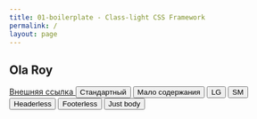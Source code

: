 ```yaml
---
title: 01-boilerplate - Class-light CSS Framework
permalink: /
layout: page
---
```


<article tabindex="0">
  <h1>Ola Roy</h1>
</article>

<div class="buttons">
  <a href="/src/views/wip/2-html-ipsum.html" data-action="open modal" data-window="modal-external">
    Внешняя ссылка
  </a>

  <button type="button" data-action="open modal" data-window="modal-default">
    Стандартный
  </button>

  <button type="button" data-action="open modal" data-window="modal-brief">
    Мало содержания
  </button>

  <button type="button" data-action="open modal" data-window="modal-lg">
    LG
  </button>

  <button type="button" data-action="open modal" data-window="modal-sm">
    SM
  </button>

  <button type="button" data-action="open modal" data-window="modal-headerless">
    Headerless
  </button>

  <button type="button" data-action="open modal" data-window="modal-footerless">
    Footerless
  </button>

  <button type="button" data-action="open modal" data-window="modal-just-body">
    Just body
  </button>
</div>

<dialog class="modal" id="modal-default">
  <header>
    <h2 class="modal__title">Съешь же ещё этих мягких французских булок да выпей чаю</h2>
  </header>
  <div class="modal__body">
    <p>Lorem ipsum dolor sit amet consectetur adipisicing elit. Pariatur, sapiente libero itaque officiis minus illo sit magnam, deserunt, ea quos hic consectetur? Placeat porro unde quasi ducimus accusantium incidunt! Totam!</p>
    <p>Lorem ipsum dolor sit amet consectetur adipisicing elit. Expedita, placeat atque perferendis distinctio quisquam aperiam! Porro perferendis facere voluptatum vel mollitia facilis illo. Recusandae minus, at error illum doloribus neque!</p>
    <p>Non nam cupiditate nobis placeat, maxime, architecto omnis odio labore ab aut officiis iure, dolore est cumque quasi magni maiores! Amet magnam voluptatibus voluptatem tempore quisquam consectetur illo consequuntur corporis.</p>
    <p>Qui, dolor, perspiciatis voluptas quisquam iste expedita suscipit accusantium cupiditate ducimus recusandae a eveniet quas minus beatae! Doloribus hic, in enim dolor facere voluptatibus ut odit rem, dicta eligendi quaerat!</p>
    <p>Odio quos ad, sunt cupiditate blanditiis perferendis aut enim at reiciendis consectetur, molestias quo tenetur dignissimos odit officia accusantium nostrum, quis distinctio eveniet? Aliquam voluptatem maiores suscipit quae nam quidem!</p>
    <p>Similique iure quia, eligendi nostrum unde beatae, quod et, officiis fugit ipsa amet error qui magni ipsum nihil ducimus sunt quam deserunt. A est, pariatur ex corporis eaque quia laborum?</p>
    <p>Quidem rem beatae officia aliquid, id delectus provident consequatur ut deleniti ad perferendis necessitatibus minus expedita, quos enim harum laborum, impedit in iste doloribus. Consequatur, aut. Accusantium similique quis ab.</p>
    <p>Suscipit quas quo quisquam fuga, aut consectetur incidunt nihil quam, repellat pariatur debitis praesentium deleniti illum? Deserunt nam error ab amet nisi non eius necessitatibus illum sapiente. Hic, assumenda officia! Развязка</p>
    <p>Конец.</p>
  </div>
  <footer>
    <button type="button" data-action="close">
      <span>Отмена</span>
    </button>
    <button type="submit">
      <svg class="icon tablet:d-none" aria-hidden="true" focusable="false">
        <use href="/assets/img/base/graphics/sprite.svg#icon-checkmark"></use>
      </svg>
      <span class="d-none tablet:d-inline">Submit</span>
    </button>
  </footer>
</dialog>

<dialog class="modal" id="modal-brief">
  <header>
    <h2 class="modal__title">Съешь же ещё этих мягких французских булок да выпей чаю</h2>
  </header>
  <div class="modal__body">
    <p>Lorem ipsum dolor sit amet consectetur adipisicing elit. Pariatur, sapiente libero itaque officiis minus illo sit magnam, deserunt, ea quos hic consectetur? Placeat porro unde quasi ducimus accusantium incidunt! Totam!</p>
  </div>
  <footer>
    <button type="button" data-action="close">
      <span>Отмена</span>
    </button>
    <button type="submit">
      <svg class="icon tablet:d-none" aria-hidden="true" focusable="false">
        <use href="/assets/img/base/graphics/sprite.svg#icon-checkmark"></use>
      </svg>
      <span class="d-none tablet:d-inline">Submit</span>
    </button>
  </footer>
</dialog>

<dialog class="modal is-lg" id="modal-lg">
  <header>
    <h2 class="modal__title">Съешь же ещё этих мягких французских булок да выпей чаю</h2>
  </header>
  <div class="modal__body">
    <p>Lorem ipsum dolor sit amet consectetur adipisicing elit. Pariatur, sapiente libero itaque officiis minus illo sit magnam, deserunt, ea quos hic consectetur? Placeat porro unde quasi ducimus accusantium incidunt! Totam!</p>
    <p>Lorem ipsum dolor sit amet consectetur adipisicing elit. Expedita, placeat atque perferendis distinctio quisquam aperiam! Porro perferendis facere voluptatum vel mollitia facilis illo. Recusandae minus, at error illum doloribus neque!</p>
    <p>Non nam cupiditate nobis placeat, maxime, architecto omnis odio labore ab aut officiis iure, dolore est cumque quasi magni maiores! Amet magnam voluptatibus voluptatem tempore quisquam consectetur illo consequuntur corporis.</p>
    <p>Qui, dolor, perspiciatis voluptas quisquam iste expedita suscipit accusantium cupiditate ducimus recusandae a eveniet quas minus beatae! Doloribus hic, in enim dolor facere voluptatibus ut odit rem, dicta eligendi quaerat!</p>
    <p>Odio quos ad, sunt cupiditate blanditiis perferendis aut enim at reiciendis consectetur, molestias quo tenetur dignissimos odit officia accusantium nostrum, quis distinctio eveniet? Aliquam voluptatem maiores suscipit quae nam quidem!</p>
    <p>Similique iure quia, eligendi nostrum unde beatae, quod et, officiis fugit ipsa amet error qui magni ipsum nihil ducimus sunt quam deserunt. A est, pariatur ex corporis eaque quia laborum?</p>
    <p>Quidem rem beatae officia aliquid, id delectus provident consequatur ut deleniti ad perferendis necessitatibus minus expedita, quos enim harum laborum, impedit in iste doloribus. Consequatur, aut. Accusantium similique quis ab.</p>
    <p>Suscipit quas quo quisquam fuga, aut consectetur incidunt nihil quam, repellat pariatur debitis praesentium deleniti illum? Deserunt nam error ab amet nisi non eius necessitatibus illum sapiente. Hic, assumenda officia! Развязка</p>
    <p>Конец.</p>
  </div>
  <footer>
    <button type="button" data-action="close">
      <span>Отмена</span>
    </button>
    <button type="submit">
      <svg class="icon tablet:d-none" aria-hidden="true" focusable="false">
        <use href="/assets/img/base/graphics/sprite.svg#icon-checkmark"></use>
      </svg>
      <span class="d-none tablet:d-inline">Submit</span>
    </button>
  </footer>
</dialog>

<dialog class="modal is-sm" id="modal-sm">
  <header>
    <h2 class="modal__title">Съешь же ещё этих мягких французских булок да выпей чаю</h2>
  </header>
  <div class="modal__body">
    <p>Lorem ipsum dolor sit amet consectetur adipisicing elit. Pariatur, sapiente libero itaque officiis minus illo sit magnam, deserunt, ea quos hic consectetur? Placeat porro unde quasi ducimus accusantium incidunt! Totam!</p>
    <p>Lorem ipsum dolor sit amet consectetur adipisicing elit. Expedita, placeat atque perferendis distinctio quisquam aperiam! Porro perferendis facere voluptatum vel mollitia facilis illo. Recusandae minus, at error illum doloribus neque!</p>
    <p>Non nam cupiditate nobis placeat, maxime, architecto omnis odio labore ab aut officiis iure, dolore est cumque quasi magni maiores! Amet magnam voluptatibus voluptatem tempore quisquam consectetur illo consequuntur corporis.</p>
    <p>Qui, dolor, perspiciatis voluptas quisquam iste expedita suscipit accusantium cupiditate ducimus recusandae a eveniet quas minus beatae! Doloribus hic, in enim dolor facere voluptatibus ut odit rem, dicta eligendi quaerat!</p>
    <p>Odio quos ad, sunt cupiditate blanditiis perferendis aut enim at reiciendis consectetur, molestias quo tenetur dignissimos odit officia accusantium nostrum, quis distinctio eveniet? Aliquam voluptatem maiores suscipit quae nam quidem!</p>
    <p>Similique iure quia, eligendi nostrum unde beatae, quod et, officiis fugit ipsa amet error qui magni ipsum nihil ducimus sunt quam deserunt. A est, pariatur ex corporis eaque quia laborum?</p>
    <p>Quidem rem beatae officia aliquid, id delectus provident consequatur ut deleniti ad perferendis necessitatibus minus expedita, quos enim harum laborum, impedit in iste doloribus. Consequatur, aut. Accusantium similique quis ab.</p>
    <p>Suscipit quas quo quisquam fuga, aut consectetur incidunt nihil quam, repellat pariatur debitis praesentium deleniti illum? Deserunt nam error ab amet nisi non eius necessitatibus illum sapiente. Hic, assumenda officia! Развязка</p>
    <p>Конец.</p>
  </div>
  <footer>
    <button type="button" data-action="close">
      <span>Отмена</span>
    </button>
    <button type="submit" autofocus>
      <svg class="icon tablet:d-none" aria-hidden="true" focusable="false">
        <use href="/assets/img/base/graphics/sprite.svg#icon-checkmark"></use>
      </svg>
      <span class="d-none tablet:d-inline">Submit</span>
    </button>
  </footer>
</dialog>

<dialog class="modal is-lg" id="modal-external">
  <button class="modal__close" type="button" data-action="close" aria-label="Close">
    <svg class="icon" aria-hidden="true" focusable="false">
      <use href="/assets/img/base/graphics/sprite.svg#icon-x-mark"></use>
    </svg>
  </button>
  <div class="modal__content">
  </div>
</dialog>

<dialog class="modal" id="modal-headerless">
  <div class="modal__body">
    <p>Lorem ipsum dolor sit amet consectetur adipisicing elit. Pariatur, sapiente libero itaque officiis minus illo sit magnam, deserunt, ea quos hic consectetur? Placeat porro unde quasi ducimus accusantium incidunt! Totam!</p>
    <p>Lorem ipsum dolor sit amet consectetur adipisicing elit. Expedita, placeat atque perferendis distinctio quisquam aperiam! Porro perferendis facere voluptatum vel mollitia facilis illo. Recusandae minus, at error illum doloribus neque!</p>
    <p>Non nam cupiditate nobis placeat, maxime, architecto omnis odio labore ab aut officiis iure, dolore est cumque quasi magni maiores! Amet magnam voluptatibus voluptatem tempore quisquam consectetur illo consequuntur corporis.</p>
    <p>Qui, dolor, perspiciatis voluptas quisquam iste expedita suscipit accusantium cupiditate ducimus recusandae a eveniet quas minus beatae! Doloribus hic, in enim dolor facere voluptatibus ut odit rem, dicta eligendi quaerat!</p>
    <p>Odio quos ad, sunt cupiditate blanditiis perferendis aut enim at reiciendis consectetur, molestias quo tenetur dignissimos odit officia accusantium nostrum, quis distinctio eveniet? Aliquam voluptatem maiores suscipit quae nam quidem!</p>
    <p>Similique iure quia, eligendi nostrum unde beatae, quod et, officiis fugit ipsa amet error qui magni ipsum nihil ducimus sunt quam deserunt. A est, pariatur ex corporis eaque quia laborum?</p>
    <p>Quidem rem beatae officia aliquid, id delectus provident consequatur ut deleniti ad perferendis necessitatibus minus expedita, quos enim harum laborum, impedit in iste doloribus. Consequatur, aut. Accusantium similique quis ab.</p>
    <p>Suscipit quas quo quisquam fuga, aut consectetur incidunt nihil quam, repellat pariatur debitis praesentium deleniti illum? Deserunt nam error ab amet nisi non eius necessitatibus illum sapiente. Hic, assumenda officia! Развязка</p>
    <p>Конец.</p>
  </div>
  <footer>
    <button type="button" data-action="close">
      <span>Отмена</span>
    </button>
    <button type="submit">
      <svg class="icon tablet:d-none" aria-hidden="true" focusable="false">
        <use href="/assets/img/base/graphics/sprite.svg#icon-checkmark"></use>
      </svg>
      <span class="d-none tablet:d-inline">Submit</span>
    </button>
  </footer>
</dialog>

<dialog class="modal" id="modal-footerless">
  <button class="modal__close" type="button" data-action="close" aria-label="Close">
    <svg class="icon" aria-hidden="true" focusable="false">
      <use href="/assets/img/base/graphics/sprite.svg#icon-x-mark"></use>
    </svg>
  </button>
  <header>
    <h2 class="modal__title">Съешь же ещё этих мягких французских булок да выпей чаю</h2>
  </header>
  <div class="modal__body">
    <p>Lorem ipsum dolor sit amet consectetur adipisicing elit. Pariatur, sapiente libero itaque officiis minus illo sit magnam, deserunt, ea quos hic consectetur? Placeat porro unde quasi ducimus accusantium incidunt! Totam!</p>
    <p>Lorem ipsum dolor sit amet consectetur adipisicing elit. Expedita, placeat atque perferendis distinctio quisquam aperiam! Porro perferendis facere voluptatum vel mollitia facilis illo. Recusandae minus, at error illum doloribus neque!</p>
    <p>Non nam cupiditate nobis placeat, maxime, architecto omnis odio labore ab aut officiis iure, dolore est cumque quasi magni maiores! Amet magnam voluptatibus voluptatem tempore quisquam consectetur illo consequuntur corporis.</p>
    <p>Qui, dolor, perspiciatis voluptas quisquam iste expedita suscipit accusantium cupiditate ducimus recusandae a eveniet quas minus beatae! Doloribus hic, in enim dolor facere voluptatibus ut odit rem, dicta eligendi quaerat!</p>
    <p>Odio quos ad, sunt cupiditate blanditiis perferendis aut enim at reiciendis consectetur, molestias quo tenetur dignissimos odit officia accusantium nostrum, quis distinctio eveniet? Aliquam voluptatem maiores suscipit quae nam quidem!</p>
    <p>Similique iure quia, eligendi nostrum unde beatae, quod et, officiis fugit ipsa amet error qui magni ipsum nihil ducimus sunt quam deserunt. A est, pariatur ex corporis eaque quia laborum?</p>
    <p>Quidem rem beatae officia aliquid, id delectus provident consequatur ut deleniti ad perferendis necessitatibus minus expedita, quos enim harum laborum, impedit in iste doloribus. Consequatur, aut. Accusantium similique quis ab.</p>
    <p>Suscipit quas quo quisquam fuga, aut consectetur incidunt nihil quam, repellat pariatur debitis praesentium deleniti illum? Deserunt nam error ab amet nisi non eius necessitatibus illum sapiente. Hic, assumenda officia! Развязка</p>
    <p>Конец.</p>
  </div>
</dialog>

<dialog class="modal" id="modal-just-body">
  <div class="modal__body">
    <p>Lorem ipsum dolor sit amet consectetur adipisicing elit. Pariatur, sapiente libero itaque officiis minus illo sit magnam, deserunt, ea quos hic consectetur? Placeat porro unde quasi ducimus accusantium incidunt! Totam!</p>
    <p>Lorem ipsum dolor sit amet consectetur adipisicing elit. Expedita, placeat atque perferendis distinctio quisquam aperiam! Porro perferendis facere voluptatum vel mollitia facilis illo. Recusandae minus, at error illum doloribus neque!</p>
    <p>Non nam cupiditate nobis placeat, maxime, architecto omnis odio labore ab aut officiis iure, dolore est cumque quasi magni maiores! Amet magnam voluptatibus voluptatem tempore quisquam consectetur illo consequuntur corporis.</p>
    <p>Qui, dolor, perspiciatis voluptas quisquam iste expedita suscipit accusantium cupiditate ducimus recusandae a eveniet quas minus beatae! Doloribus hic, in enim dolor facere voluptatibus ut odit rem, dicta eligendi quaerat!</p>
    <p>Odio quos ad, sunt cupiditate blanditiis perferendis aut enim at reiciendis consectetur, molestias quo tenetur dignissimos odit officia accusantium nostrum, quis distinctio eveniet? Aliquam voluptatem maiores suscipit quae nam quidem!</p>
    <p>Similique iure quia, eligendi nostrum unde beatae, quod et, officiis fugit ipsa amet error qui magni ipsum nihil ducimus sunt quam deserunt. A est, pariatur ex corporis eaque quia laborum?</p>
    <p>Quidem rem beatae officia aliquid, id delectus provident consequatur ut deleniti ad perferendis necessitatibus minus expedita, quos enim harum laborum, impedit in iste doloribus. Consequatur, aut. Accusantium similique quis ab.</p>
    <p>Suscipit quas quo quisquam fuga, aut consectetur incidunt nihil quam, repellat pariatur debitis praesentium deleniti illum? Deserunt nam error ab amet nisi non eius necessitatibus illum sapiente. Hic, assumenda officia! Развязка</p>
    <p>Конец.</p>
  </div>
</dialog>
